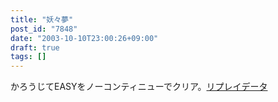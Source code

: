 ```yaml
---
title: "妖々夢"
post_id: "7848"
date: "2003-10-10T23:00:26+09:00"
draft: true
tags: []
---
```



かろうじてEASYをノーコンティニューでクリア。[リプレイデータ](/th_replay)
